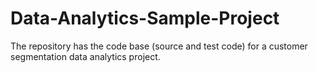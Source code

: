 # Data-Analytics-Sample-Project
The repository has the code base (source and test code) for a customer segmentation data analytics project.

